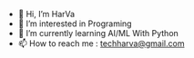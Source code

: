 - 👋 Hi, I’m HarVa
- 👀 I’m interested in Programing
- 🌱 I’m currently learning AI/ML With Python
- 📫 How to reach me : techharva@gmail.com

<!---
TechHarVa/TechHarVa is a ✨ special ✨ repository because its `README.md` (this file) appears on your GitHub profile.
You can click the Preview link to take a look at your changes.
--->
